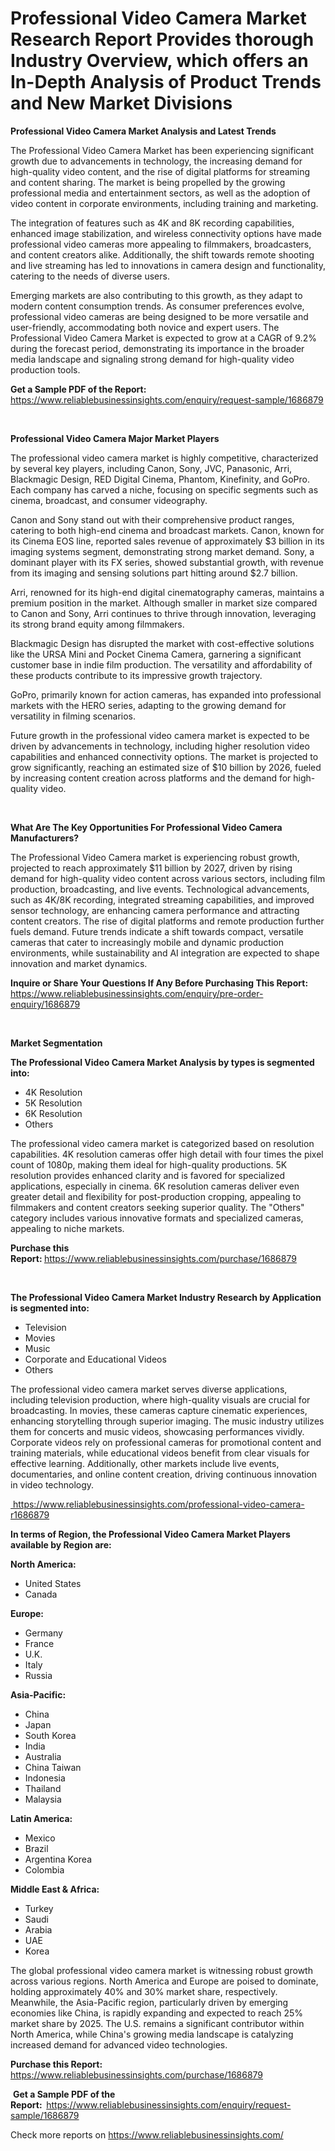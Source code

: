 <p><h1>Professional Video Camera Market Research Report Provides thorough Industry Overview, which offers an In-Depth Analysis of Product Trends and New Market Divisions</h1></p><p><strong>Professional Video Camera Market Analysis and Latest Trends</strong></p>
<p><p>The Professional Video Camera Market has been experiencing significant growth due to advancements in technology, the increasing demand for high-quality video content, and the rise of digital platforms for streaming and content sharing. The market is being propelled by the growing professional media and entertainment sectors, as well as the adoption of video content in corporate environments, including training and marketing. </p><p>The integration of features such as 4K and 8K recording capabilities, enhanced image stabilization, and wireless connectivity options have made professional video cameras more appealing to filmmakers, broadcasters, and content creators alike. Additionally, the shift towards remote shooting and live streaming has led to innovations in camera design and functionality, catering to the needs of diverse users.</p><p>Emerging markets are also contributing to this growth, as they adapt to modern content consumption trends. As consumer preferences evolve, professional video cameras are being designed to be more versatile and user-friendly, accommodating both novice and expert users. The Professional Video Camera Market is expected to grow at a CAGR of 9.2% during the forecast period, demonstrating its importance in the broader media landscape and signaling strong demand for high-quality video production tools.</p></p>
<p><strong>Get a Sample PDF of the Report:&nbsp;</strong> <a href="https://www.reliablebusinessinsights.com/enquiry/request-sample/1686879?utm_campaign=3113&utm_medium=2&utm_source=Github&utm_content=ia&utm_term=06042025&utm_id=professional-video-camera">https://www.reliablebusinessinsights.com/enquiry/request-sample/1686879</a></p>
<p>&nbsp;</p>
<p><strong>Professional Video Camera Major Market Players</strong></p>
<p><p>The professional video camera market is highly competitive, characterized by several key players, including Canon, Sony, JVC, Panasonic, Arri, Blackmagic Design, RED Digital Cinema, Phantom, Kinefinity, and GoPro. Each company has carved a niche, focusing on specific segments such as cinema, broadcast, and consumer videography.</p><p>Canon and Sony stand out with their comprehensive product ranges, catering to both high-end cinema and broadcast markets. Canon, known for its Cinema EOS line, reported sales revenue of approximately $3 billion in its imaging systems segment, demonstrating strong market demand. Sony, a dominant player with its FX series, showed substantial growth, with revenue from its imaging and sensing solutions part hitting around $2.7 billion.</p><p>Arri, renowned for its high-end digital cinematography cameras, maintains a premium position in the market. Although smaller in market size compared to Canon and Sony, Arri continues to thrive through innovation, leveraging its strong brand equity among filmmakers.</p><p>Blackmagic Design has disrupted the market with cost-effective solutions like the URSA Mini and Pocket Cinema Camera, garnering a significant customer base in indie film production. The versatility and affordability of these products contribute to its impressive growth trajectory.</p><p>GoPro, primarily known for action cameras, has expanded into professional markets with the HERO series, adapting to the growing demand for versatility in filming scenarios. </p><p>Future growth in the professional video camera market is expected to be driven by advancements in technology, including higher resolution video capabilities and enhanced connectivity options. The market is projected to grow significantly, reaching an estimated size of $10 billion by 2026, fueled by increasing content creation across platforms and the demand for high-quality video.</p></p>
<p>&nbsp;</p>
<p><strong>What Are The Key Opportunities For Professional Video Camera Manufacturers?</strong></p>
<p><p>The Professional Video Camera market is experiencing robust growth, projected to reach approximately $11 billion by 2027, driven by rising demand for high-quality video content across various sectors, including film production, broadcasting, and live events. Technological advancements, such as 4K/8K recording, integrated streaming capabilities, and improved sensor technology, are enhancing camera performance and attracting content creators. The rise of digital platforms and remote production further fuels demand. Future trends indicate a shift towards compact, versatile cameras that cater to increasingly mobile and dynamic production environments, while sustainability and AI integration are expected to shape innovation and market dynamics.</p></p>
<p><strong>Inquire or Share Your Questions If Any Before Purchasing This Report:</strong> <a href="https://www.reliablebusinessinsights.com/enquiry/pre-order-enquiry/1686879?utm_campaign=3113&utm_medium=2&utm_source=Github&utm_content=ia&utm_term=06042025&utm_id=professional-video-camera">https://www.reliablebusinessinsights.com/enquiry/pre-order-enquiry/1686879</a></p>
<p>&nbsp;</p>
<p><strong>Market Segmentation</strong></p>
<p><strong>The Professional Video Camera Market Analysis by types is segmented into:</strong></p>
<p><ul><li>4K Resolution</li><li>5K Resolution</li><li>6K Resolution</li><li>Others</li></ul></p>
<p><p>The professional video camera market is categorized based on resolution capabilities. 4K resolution cameras offer high detail with four times the pixel count of 1080p, making them ideal for high-quality productions. 5K resolution provides enhanced clarity and is favored for specialized applications, especially in cinema. 6K resolution cameras deliver even greater detail and flexibility for post-production cropping, appealing to filmmakers and content creators seeking superior quality. The "Others" category includes various innovative formats and specialized cameras, appealing to niche markets.</p></p>
<p><strong>Purchase this Report:&nbsp;</strong><a href="https://www.reliablebusinessinsights.com/purchase/1686879?utm_campaign=3113&utm_medium=2&utm_source=Github&utm_content=ia&utm_term=06042025&utm_id=professional-video-camera">https://www.reliablebusinessinsights.com/purchase/1686879</a></p>
<p>&nbsp;</p>
<p><strong>The Professional Video Camera Market Industry Research by Application is segmented into:</strong></p>
<p><ul><li>Television</li><li>Movies</li><li>Music</li><li>Corporate and Educational Videos</li><li>Others</li></ul></p>
<p><p>The professional video camera market serves diverse applications, including television production, where high-quality visuals are crucial for broadcasting. In movies, these cameras capture cinematic experiences, enhancing storytelling through superior imaging. The music industry utilizes them for concerts and music videos, showcasing performances vividly. Corporate videos rely on professional cameras for promotional content and training materials, while educational videos benefit from clear visuals for effective learning. Additionally, other markets include live events, documentaries, and online content creation, driving continuous innovation in video technology.</p></p>
<p><a href="https://www.reliablebusinessinsights.com/professional-video-camera-r1686879?utm_campaign=3113&utm_medium=2&utm_source=Github&utm_content=ia&utm_term=06042025&utm_id=professional-video-camera">&nbsp;https://www.reliablebusinessinsights.com/professional-video-camera-r1686879</a></p>
<p><strong>In terms of Region, the Professional Video Camera Market Players available by Region are:</strong></p>
<p>
    <p> <strong> North America: </strong>
        <ul>
            <li>United States</li>
            <li>Canada</li>
        </ul>
        </p> 
    <p> <strong> Europe: </strong>
        <ul>
            <li>Germany</li>
            <li>France</li>
            <li>U.K.</li>
            <li>Italy</li>
            <li>Russia</li>
        </ul>
        </p> 
    <p> <strong> Asia-Pacific: </strong>
        <ul>
            <li>China</li>
            <li>Japan</li>
            <li>South Korea</li>
            <li>India</li>
            <li>Australia</li>
            <li>China Taiwan</li>
            <li>Indonesia</li>
            <li>Thailand</li>
            <li>Malaysia</li>
        </ul>
        </p> 
    <p> <strong> Latin America: </strong>
        <ul>
            <li>Mexico</li>
            <li>Brazil</li>
            <li>Argentina Korea</li>
            <li>Colombia</li>
        </ul>
        </p> 
    <p> <strong> Middle East & Africa: </strong>
        <ul>
            <li>Turkey</li>
            <li>Saudi</li>
            <li>Arabia</li>
            <li>UAE</li>
            <li>Korea</li>
        </ul>
    </p>
    </p>
<p><p>The global professional video camera market is witnessing robust growth across various regions. North America and Europe are poised to dominate, holding approximately 40% and 30% market share, respectively. Meanwhile, the Asia-Pacific region, particularly driven by emerging economies like China, is rapidly expanding and expected to reach 25% market share by 2025. The U.S. remains a significant contributor within North America, while China's growing media landscape is catalyzing increased demand for advanced video technologies.</p></p>
<p><strong>Purchase this Report: </strong><a href="https://www.reliablebusinessinsights.com/purchase/1686879?utm_campaign=3113&utm_medium=2&utm_source=Github&utm_content=ia&utm_term=06042025&utm_id=professional-video-camera">https://www.reliablebusinessinsights.com/purchase/1686879</a></p>
<p>&nbsp;<strong>Get a Sample PDF of the Report:&nbsp;&nbsp;</strong><a href="https://www.reliablebusinessinsights.com/enquiry/request-sample/1686879?utm_campaign=3113&utm_medium=2&utm_source=Github&utm_content=ia&utm_term=06042025&utm_id=professional-video-camera">https://www.reliablebusinessinsights.com/enquiry/request-sample/1686879</a></p>
<p><strong></strong></p>
<p>Check more reports on <a href="https://www.reliablebusinessinsights.com/?utm_campaign=3113&utm_medium=2&utm_source=Github&utm_content=ia&utm_term=06042025&utm_id=professional-video-camera">https://www.reliablebusinessinsights.com/</a></p>